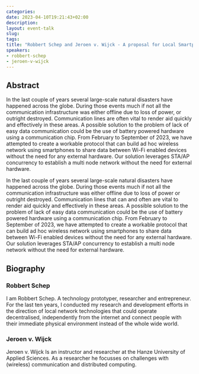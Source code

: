 ```yaml
---
categories:
date: 2023-04-10T19:21:43+02:00
description:
layout: event-talk
slug:
tags:
title: "Robbert Schep and Jeroen v. Wijck - A proposal for Local Smartphone-based Adhoc Network in Disaster Areas."
speakers:
- robbert-schep
- jeroen-v-wijck
---
```


## Abstract

In the last couple of years several large-scale natural disasters have happened across the globe. During those events much if not all the communication infrastructure was either offline due to loss of power, or outright destroyed. Communication lines are often vital to render aid quickly and effectively in these areas.
A possible solution to the problem of lack of easy data communication could be the use of battery powered hardware using a communication chip. From February to September of 2023, we have attempted to create a workable protocol that can build ad hoc wireless network using smartphones to share data between Wi-Fi enabled devices without the need for any external hardware.
Our solution leverages STA/AP concurrency to establish a multi node network without the need for external hardware.

In the last couple of years several large-scale natural disasters have happened across the globe. During those events much if not all the communication infrastructure was either offline due to loss of power or outright destroyed. Communication lines that can and often are vital to render aid quickly and effectively in these areas.
A possible solution to the problem of lack of easy data communication could be the use of battery powered hardware using a communication chip. From February to September of 2023, we have attempted to create a workable protocol that can build ad hoc wireless network using smartphones to share data between Wi-Fi enabled devices without the need for any external hardware.
Our solution leverages STA/AP concurrency to establish a multi node network without the need for external hardware.

## Biography


### Robbert Schep

I am Robbert Schep. A technology prototyper, researcher and entrepreneur. For the last ten years, I conducted my research and development efforts in the direction of local network technologies that could operate decentralised, independently from the internet and connect people with their immediate physical environment instead of the whole wide world.

### Jeroen v. Wijck

Jeroen v. Wijck Is an instructor and researcher at the Hanze University of Applied Sciences. As a researcher he focusses on challenges with (wireless) communication and distributed computing.
